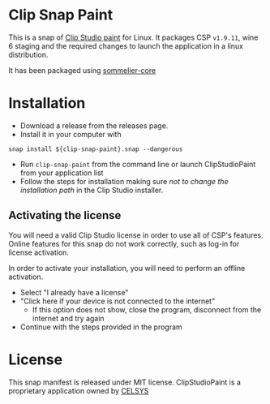 # Clip Snap Paint
This is a snap of [Clip Studio paint](https://www.clipstudio.net/) for Linux.
It packages CSP `v1.9.11`, wine 6 staging and the required changes to launch the application in a linux distribution.

It has been packaged using [sommelier-core](https://github.com/snapcrafters/sommelier-core)

# Installation
- Download a release from the releases page.
- Install it in your computer with

```
snap install ${clip-snap-paint}.snap --dangerous
```

- Run `clip-snap-paint` from the command line or launch ClipStudioPaint from your application list
- Follow the steps for installation making sure *not to change the installation path* in the Clip Studio installer.

## Activating the license
You will need a valid Clip Studio license in order to use all of CSP's features.
Online features for this snap do not work correctly, such as log-in for license activation.

In order to activate your installation, you will need to perform an offline activation.
- Select "I already have a license"
- "Click here if your device is not connected to the internet"
  - If this option does not show, close the program, disconnect from the internet and try again
- Continue with the steps provided in the program


# License
This snap manifest is released under MIT license. ClipStudioPaint is a proprietary application owned by [CELSYS](https://www.clipstudio.net)
